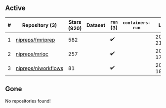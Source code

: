 ## Active
| # | Repository (3) | Stars (920) | Dataset | `run` (3) | `containers-run` | Last Modified |
| --- | --- | --- | --- | --- | --- | --- |
| 1 | [nipreps/fmriprep](https://github.com/nipreps/fmriprep) | 582 |  | :heavy_check_mark: |  | 2024-02-06 21:53:14+00:00 |
| 2 | [nipreps/mriqc](https://github.com/nipreps/mriqc) | 257 |  | :heavy_check_mark: |  | 2024-02-05 17:43:19+00:00 |
| 3 | [nipreps/niworkflows](https://github.com/nipreps/niworkflows) | 81 |  | :heavy_check_mark: |  | 2024-02-06 18:34:39+00:00 |

## Gone
No repositories found!
